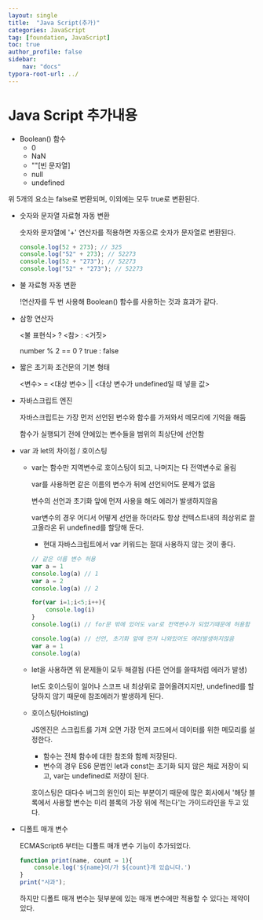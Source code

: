 ```yaml
---
layout: single
title:  "Java Script(추가)"
categories: JavaScript
tag: [foundation, JavaScript]
toc: true
author_profile: false
sidebar:
    nav: "docs"
typora-root-url: ../
---
```


# Java Script 추가내용

+ Boolean() 함수
  + 0
  + NaN
  + ""[빈 문자열]
  + null
  + undefined

위 5개의 요소는 false로 변환되며, 이외에는 모두 true로 변환된다.

+ 숫자와 문자열 자료형 자동 변환

  숫자와 문자열에 '+' 연산자를 적용하면 자동으로 숫자가 문자열로 변환된다.

  ```javascript
  console.log(52 + 273); // 325
  console.log("52" + 273); // 52273
  console.log(52 + "273"); // 52273
  console.log("52" + "273"); // 52273
  ```

+ 불 자료형 자동 변환

  !연산자를 두 번 사용해 Boolean() 함수를 사용하는 것과 효과가 같다.

+ 삼항 연산자

  <불 표현식> ? <참> : <거짓>

   number % 2 == 0 ? true : false

+ 짧은 초기화 조건문의 기본 형태

  <변수> = <대상 변수> || <대상 변수가 undefined일 때 넣을 값>
  
+ 자바스크립트 엔진

  자바스크립트는 가장 먼저 선언된 변수와 함수를 가져와서 메모리에 기억을 해둠

  함수가 실행되기 전에 안에있는 변수들을 범위의 최상단에 선언함

+ var 과 let의 차이점 / 호이스팅

  + var는 함수만 지역변수로 호이스팅이 되고, 나머지는 다 전역변수로 올림

    var를 사용하면 같은 이름의 변수가 뒤에 선언되어도 문제가 없음

    변수의 선언과 초기화 앞에 먼저 사용을 해도 에러가 발생하지않음

    var변수의 경우 어디서 어떻게 선언을 하더라도 항상 컨텍스트내의 최상위로 끌고올라온 뒤 undefined를 할당해 둔다.

    + 현대 자바스크립트에서 var 키워드는 절대 사용하지 않는 것이 좋다.

    ```javascript
    // 같은 이름 변수 허용
    var a = 1
    console.log(a) // 1
    var a = 2
    console.log(a) // 2
    ```

    ```javascript
    for(var i=1;i<5;i++){
        console.log(i)
    }
    console.log(i) // for문 밖에 있어도 var로 전역변수가 되었기때문에 허용함
    ```

    ```javascript
    console.log(a) // 선언, 초기화 앞에 먼저 나와있어도 에러발생하지않음
    var a = 1
    console.log(a)
    ```

  + let을 사용하면 위 문제들이 모두 해결됨 (다른 언어를 쓸때처럼 에러가 발생)

    let도 호이스팅이 일어나 스코프 내 최상위로 끌어올려지지만, undefined를 할당하지 않기 때문에 참조에러가 발생하게 된다.

  + 호이스팅(Hoisting)

    JS엔진은 스크립트를 가져 오면 가장 먼저 코드에서 데이터를 위한 메모리를 설정한다.

    + 함수는 전체 함수에 대한 참조와 함께 저장된다.
    + 변수의 경우 ES6 문법인 let과 const는 초기화 되지 않은 채로 저장이 되고, var는 undefined로 저장이 된다.

    호이스팅은 대다수 버그의 원인이  되는 부분이기 때문에 많은 회사에서 '해당 블록에서 사용할 변수는 미리 블록의 가장 위에 적는다'는 가이드라인을 두고 있다.



+ 디폴트 매개 변수

  ECMAScript6 부터는 디폴트 매개 변수 기능이 추가되었다.

  ```javascript
  function print(name, count = 1){
      console.log('${name}이/가 ${count}개 있습니다.')
  }
  print("사과");
  ```

  하지만 디폴트 매개 변수는 뒷부분에 있는 매개 변수에만 적용할 수 있다는 제약이 있다.